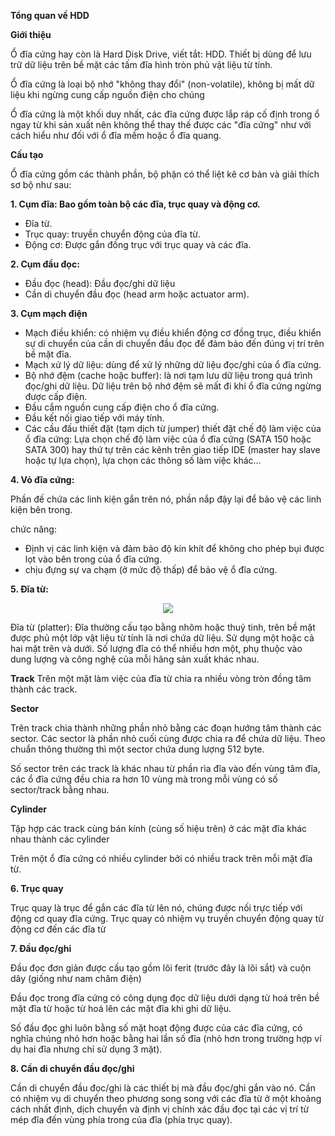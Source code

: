 **Tổng quan về HDD**

**Giới thiệu**

Ổ đĩa cứng hay còn là Hard Disk Drive, viết tắt: HDD. Thiết bị dùng để lưu trữ dữ liệu trên bề mặt các tấm đĩa hình tròn phủ vật liệu từ tính.

Ổ đĩa cứng là loại bộ nhớ "không thay đổi" (non-volatile), không bị mất dữ liệu khi ngừng cung cấp nguồn điện cho chúng

Ổ đĩa cứng là một khối duy nhất, các đĩa cứng được lắp ráp cố định trong ổ ngay từ khi sản xuất nên không thể thay thế được các "đĩa cứng" như với cách hiểu như đối với ổ đĩa mềm hoặc ổ đĩa quang.

**Cấu tạo**

Ổ đĩa cứng gồm các thành phần, bộ phận có thể liệt kê cơ bản và giải thích sơ bộ như sau:

**1. Cụm đĩa: Bao gồm toàn bộ các đĩa, trục quay và động cơ.**

+ Đĩa từ.
+ Trục quay: truyền chuyển động của đĩa từ.
+ Động cơ: Được gắn đồng trục với trục quay và các đĩa.

**2. Cụm đầu đọc:**
+ Đầu đọc (head): Đầu đọc/ghi dữ liệu
+ Cần di chuyển đầu đọc (head arm hoặc actuator arm).

**3. Cụm mạch điện**
+ Mạch điều khiển: có nhiệm vụ điều khiển động cơ đồng trục, điều khiển sự di chuyển của cần di chuyển đầu đọc để đảm bảo đến đúng vị trí trên bề mặt đĩa.
+ Mạch xử lý dữ liệu: dùng để xử lý những dữ liệu đọc/ghi của ổ đĩa cứng.
+ Bộ nhớ đệm (cache hoặc buffer): là nơi tạm lưu dữ liệu trong quá trình đọc/ghi dữ liệu. Dữ liệu trên bộ nhớ đệm sẽ mất đi khi ổ đĩa cứng ngừng được cấp điện.
+ Đầu cắm nguồn cung cấp điện cho ổ đĩa cứng.
+ Đầu kết nối giao tiếp với máy tính.
+ Các cầu đấu thiết đặt (tạm dịch từ jumper) thiết đặt chế độ làm việc của ổ đĩa cứng: Lựa chọn chế độ làm việc của ổ đĩa cứng (SATA 150 hoặc SATA 300) hay thứ tự trên các kênh trên giao tiếp IDE (master hay slave hoặc tự lựa chọn), lựa chọn các thông số làm việc khác...

**4. Vỏ đĩa cứng:**

Phần đế chứa các linh kiện gắn trên nó, phần nắp đậy lại để bảo vệ các linh kiện bên trong.

chức năng:

+ Định vị các linh kiện và đảm bảo độ kín khít để không cho phép bụi được lọt vào bên trong của ổ đĩa cứng.
+ chịu đựng sự va chạm (ở mức độ thấp) để bảo vệ ổ đĩa cứng.

**5. Đĩa từ:**

<div style="text-align:center"> <img src=https://raw.githubusercontent.com/lacoski/khoa-luan/master/Hdd-SSD/PIC/track-sector-cylinder-cluster.png></div>

Đĩa từ (platter): Đĩa thường cấu tạo bằng nhôm hoặc thuỷ tinh, trên bề mặt được phủ một lớp vật liệu từ tính là nơi chứa dữ liệu. Sử dụng một hoặc cả hai mặt trên và dưới. Số lượng đĩa có thể nhiều hơn một, phụ thuộc vào dung lượng và công nghệ của mỗi hãng sản xuất khác nhau.

**Track**
  Trên một mặt làm việc của đĩa từ chia ra nhiều vòng tròn đồng tâm thành các track.

**Sector**

Trên track chia thành những phần nhỏ bằng các đoạn hướng tâm thành các sector. Các sector là phần nhỏ cuối cùng được chia ra để chứa dữ liệu. Theo chuẩn thông thường thì một sector chứa dung lượng 512 byte.

Số sector trên các track là khác nhau từ phần rìa đĩa vào đến vùng tâm đĩa, các ổ đĩa cứng đều chia ra hơn 10 vùng mà trong mỗi vùng có số sector/track bằng nhau.

**Cylinder**

Tập hợp các track cùng bán kính (cùng số hiệu trên) ở các mặt đĩa khác nhau thành các cylinder

Trên một ổ đĩa cứng có nhiều cylinder bởi có nhiều track trên mỗi mặt đĩa từ.

**6. Trục quay**

Trục quay là trục để gắn các đĩa từ lên nó, chúng được nối trực tiếp với động cơ quay đĩa cứng. Trục quay có nhiệm vụ truyền chuyển động quay từ động cơ đến các đĩa từ

**7. Đầu đọc/ghi**

Đầu đọc đơn giản được cấu tạo gồm lõi ferit (trước đây là lõi sắt) và cuộn dây (giống như nam châm điện)

Đầu đọc trong đĩa cứng có công dụng đọc dữ liệu dưới dạng từ hoá trên bề mặt đĩa từ hoặc từ hoá lên các mặt đĩa khi ghi dữ liệu.

Số đầu đọc ghi luôn bằng số mặt hoạt động được của các đĩa cứng, có nghĩa chúng nhỏ hơn hoặc bằng hai lần số đĩa (nhỏ hơn trong trường hợp ví dụ hai đĩa nhưng chỉ sử dụng 3 mặt).

**8. Cần di chuyển đầu đọc/ghi**

Cần di chuyển đầu đọc/ghi là các thiết bị mà đầu đọc/ghi gắn vào nó. Cần có nhiệm vụ di chuyển theo phương song song với các đĩa từ ở một khoảng cách nhất định, dịch chuyển và định vị chính xác đầu đọc tại các vị trí từ mép đĩa đến vùng phía trong của đĩa (phía trục quay).